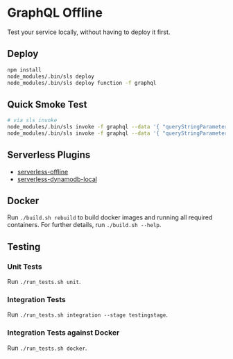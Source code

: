 # GraphQL Offline

Test your service locally, without having to deploy it first.

## Deploy

```bat
npm install
node_modules/.bin/sls deploy
node_modules/.bin/sls deploy function -f graphql
```

## Quick Smoke Test

```bash
# via sls invoke
node_modules/.bin/sls invoke -f graphql --data '{ "queryStringParameters" : { "query" : "{value(key:\"Username\")}"  }  }'
node_modules/.bin/sls invoke -f graphql --data '{ "queryStringParameters" : { "query" : "mutation {value(key:\"Username\", value: \"Luca\")}"  }  }'
```

## Serverless Plugins

 - [serverless-offline](https://github.com/dherault/serverless-offline)
 - [serverless-dynamodb-local](https://github.com/99xt/serverless-dynamodb-local)

## Docker

Run `./build.sh rebuild` to build docker images and running all required containers.
For further details, run `./build.sh --help`.

## Testing

### Unit Tests

Run `./run_tests.sh unit`.

### Integration Tests

Run `./run_tests.sh integration --stage testingstage`.

### Integration Tests against Docker

Run `./run_tests.sh docker`.

